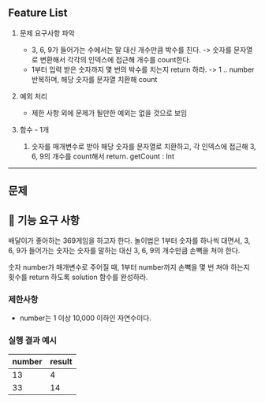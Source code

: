 ## Feature List
1. 문제 요구사항 파악
    + 3, 6, 9가 들어가는 수에서는 말 대신 개수만큼 박수를 친다. -> 숫자를 문자열로 변환해서 각각의 인덱스에 접근해 개수를 count한다.
    + 1부터 입력 받은 숫자까지 몇 번의 박수를 치는지 return 하라. -> 1 .. number 반복하며, 해당 숫자를 문자열 치환해 count

2. 예외 처리
    + 제한 사항 외에 문제가 될만한 예외는 없을 것으로 보임

3. 함수 - 1개
    1.  숫자를 매개변수로 받아 해당 숫자를 문자열로 치환하고, 각 인덱스에 접근해 3, 6, 9의 개수를 count해서 return. getCount : Int

---
## 문제

## 🚀 기능 요구 사항

배달이가 좋아하는 369게임을 하고자 한다. 놀이법은 1부터 숫자를 하나씩 대면서, 3, 6, 9가 들어가는 숫자는 숫자를 말하는 대신 3, 6, 9의 개수만큼 손뼉을 쳐야 한다.

숫자 number가 매개변수로 주어질 때, 1부터 number까지 손뼉을 몇 번 쳐야 하는지 횟수를 return 하도록 solution 함수를 완성하라.

### 제한사항

- number는 1 이상 10,000 이하인 자연수이다.

### 실행 결과 예시

| number | result |
| --- | --- |
| 13 | 4 |
| 33 | 14 |
